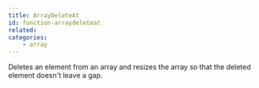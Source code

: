 ```yaml
---
title: ArrayDeleteAt
id: function-arraydeleteat
related:
categories:
    - array
---
```


Deletes an element from an array and resizes the array so that the deleted element doesn't leave a gap.
